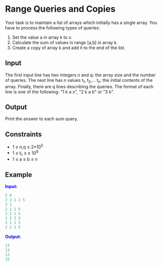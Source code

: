 # Range Queries and Copies

Your task is to maintain a list of arrays which initially has a single array. You have to process the following types of queries:

1. Set the value a in array k to x.
2. Calculate the sum of values in range [a,b] in array k.
3. Create a copy of array k and add it to the end of the list. 

## Input  
The first input line has two integers n and q: the array size and the number of queries.
The next line has n values t<sub>1</sub>, t<sub>2</sub>,&hellip; t<sub>n</sub>: the initial contents of the array.
Finally, there are q lines describing the queries. The format of each line is one of the following: "1 k a x", "2 k a b" or "3 k".

## Output
Print the answer to each sum query. 

## Constraints

- 1 &le; n,q &le; 2&times;10<sup>5</sup>
- 1 &le; t<sub>i</sub>, x &le; 10<sup>9</sup>
 - 1 &le; a &le; b &le; n

## Example
<font color="blue">**Input:**</font>
```c++
5 6
2 3 1 2 5
3 1
2 1 1 5
2 2 1 5
1 2 2 5
2 1 1 5
2 2 1 5
```
<font color="blue">**Output:**</font>
```c++
13
13
13
15
``` 
